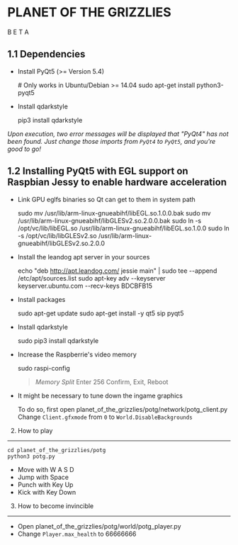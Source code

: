 PLANET OF THE GRIZZLIES
=======================

B E T A

1.1 Dependencies
---------------

- Install PyQt5 (>= Version 5.4)

    \# Only works in Ubuntu/Debian >= 14.04
    sudo apt-get install python3-pyqt5

- Install qdarkstyle

    pip3 install qdarkstyle

*Upon execution, two error messages will be displayed that "PyQt4" has not been found. Just change those imports from `PyQt4` to `PyQt5`, and you're good to go!*

1.2 Installing PyQt5 with EGL support on Raspbian Jessy to enable hardware acceleration
---------------------------------------------------------------------------------------

- Link GPU eglfs binaries so Qt can get to them in system path

    sudo mv /usr/lib/arm-linux-gnueabihf/libEGL.so.1.0.0.bak
    sudo mv /usr/lib/arm-linux-gnueabihf/libGLESv2.so.2.0.0.bak
    sudo ln -s /opt/vc/lib/libEGL.so /usr/lib/arm-linux-gnueabihf/libEGL.so.1.0.0
    sudo ln -s /opt/vc/lib/libGLESv2.so /usr/lib/arm-linux-gnueabihf/libGLESv2.so.2.0.0

- Install the leandog apt server in your sources

    echo "deb http://apt.leandog.com/ jessie main" | sudo tee --append /etc/apt/sources.list
    sudo apt-key adv --keyserver keyserver.ubuntu.com --recv-keys BDCBFB15

- Install packages

    sudo apt-get update
    sudo apt-get install -y qt5 sip pyqt5

- Install qdarkstyle

    sudo pip3 install qdarkstyle

- Increase the Raspberrie's video memory

    sudo raspi-config
    > *Memory Split*
    > Enter 256
    > Confirm, Exit, Reboot

- It might be necessary to tune down the ingame graphics

    To do so, first open planet_of_the_grizzlies/potg/network/potg_client.py
    Change `Client.gfxmode` from `0` to `World.DisableBackgrounds`

2. How to play
--------------

    cd planet_of_the_grizzlies/potg
    python3 potg.py

- Move with W A S D
- Jump with Space
- Punch with Key Up
- Kick with Key Down


3. How to become invincible
---------------------------

- Open planet_of_the_grizzlies/potg/world/potg_player.py
- Change `Player.max_health` to 66666666